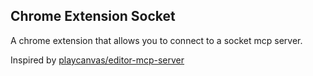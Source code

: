 ## Chrome Extension Socket

A chrome extension that allows you to connect to a socket mcp server.

Inspired by [playcanvas/editor-mcp-server](https://github.com/playcanvas/editor-mcp-server)

